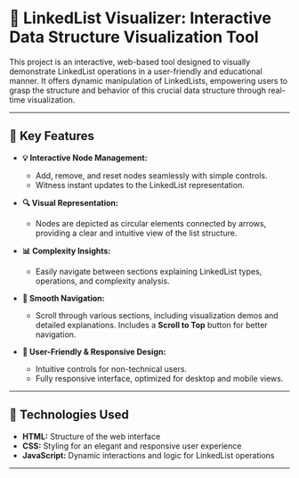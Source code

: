 # 🔗 **LinkedList Visualizer: Interactive Data Structure Visualization Tool**

This project is an interactive, web-based tool designed to visually demonstrate LinkedList operations in a user-friendly and educational manner. It offers dynamic manipulation of LinkedLists, empowering users to grasp the structure and behavior of this crucial data structure through real-time visualization.

---

## 🎯 **Key Features**

- **💡 Interactive Node Management:** 
   - Add, remove, and reset nodes seamlessly with simple controls.
   - Witness instant updates to the LinkedList representation.

- **🔍 Visual Representation:**  
   - Nodes are depicted as circular elements connected by arrows, providing a clear and intuitive view of the list structure.

- **📊 Complexity Insights:**  
   - Easily navigate between sections explaining LinkedList types, operations, and complexity analysis.

- **🚀 Smooth Navigation:**  
   - Scroll through various sections, including visualization demos and detailed explanations. Includes a **Scroll to Top** button for better navigation.

- **🎨 User-Friendly & Responsive Design:**  
   - Intuitive controls for non-technical users.  
   - Fully responsive interface, optimized for desktop and mobile views.

---

## 🔧 **Technologies Used**

- **HTML:** Structure of the web interface  
- **CSS:** Styling for an elegant and responsive user experience  
- **JavaScript:** Dynamic interactions and logic for LinkedList operations  

---


